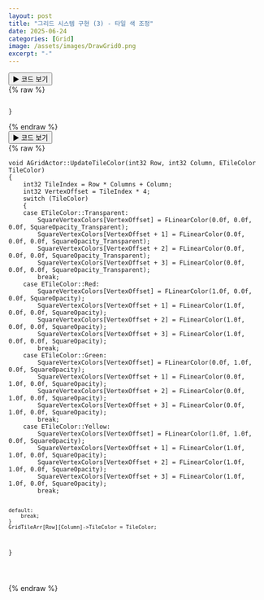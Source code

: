 ```yaml
---
layout: post
title: "그리드 시스템 구현 (3) - 타일 색 조정"
date: 2025-06-24
categories: [Grid]
image: /assets/images/DrawGrid0.png
excerpt: "-"
---
```


<div class="code-toggle">
  <button class="toggle-btn" onclick="this.nextElementSibling.classList.toggle('collapsed')">
    ▶ 코드 보기
  </button>
  <div class="code-block collapsed">
{% raw %}
<pre><code class="language-cpp">
}
</code></pre>
{% endraw %}
  </div>
</div>
  
<div class="code-toggle">
  <button class="toggle-btn" onclick="this.nextElementSibling.classList.toggle('collapsed')">
    ▶ 코드 보기
  </button>
  <div class="code-block collapsed">
{% raw %}
<pre><code class="language-cpp">void AGridActor::UpdateTileColor(int32 Row, int32 Column, ETileColor TileColor)
{
	int32 TileIndex = Row * Columns + Column;
	int32 VertexOffset = TileIndex * 4;
	switch (TileColor)
	{
	case ETileColor::Transparent:
		SquareVertexColors[VertexOffset] = FLinearColor(0.0f, 0.0f, 0.0f, SquareOpacity_Transparent);
		SquareVertexColors[VertexOffset + 1] = FLinearColor(0.0f, 0.0f, 0.0f, SquareOpacity_Transparent);
		SquareVertexColors[VertexOffset + 2] = FLinearColor(0.0f, 0.0f, 0.0f, SquareOpacity_Transparent);
		SquareVertexColors[VertexOffset + 3] = FLinearColor(0.0f, 0.0f, 0.0f, SquareOpacity_Transparent);
		break;
	case ETileColor::Red:
		SquareVertexColors[VertexOffset] = FLinearColor(1.0f, 0.0f, 0.0f, SquareOpacity);
		SquareVertexColors[VertexOffset + 1] = FLinearColor(1.0f, 0.0f, 0.0f, SquareOpacity);
		SquareVertexColors[VertexOffset + 2] = FLinearColor(1.0f, 0.0f, 0.0f, SquareOpacity);
		SquareVertexColors[VertexOffset + 3] = FLinearColor(1.0f, 0.0f, 0.0f, SquareOpacity);
		break;
	case ETileColor::Green:
		SquareVertexColors[VertexOffset] = FLinearColor(0.0f, 1.0f, 0.0f, SquareOpacity);
		SquareVertexColors[VertexOffset + 1] = FLinearColor(0.0f, 1.0f, 0.0f, SquareOpacity);
		SquareVertexColors[VertexOffset + 2] = FLinearColor(0.0f, 1.0f, 0.0f, SquareOpacity);
		SquareVertexColors[VertexOffset + 3] = FLinearColor(0.0f, 1.0f, 0.0f, SquareOpacity);
		break;
	case ETileColor::Yellow:
		SquareVertexColors[VertexOffset] = FLinearColor(1.0f, 1.0f, 0.0f, SquareOpacity);
		SquareVertexColors[VertexOffset + 1] = FLinearColor(1.0f, 1.0f, 0.0f, SquareOpacity);
		SquareVertexColors[VertexOffset + 2] = FLinearColor(1.0f, 1.0f, 0.0f, SquareOpacity);
		SquareVertexColors[VertexOffset + 3] = FLinearColor(1.0f, 1.0f, 0.0f, SquareOpacity);
		break;

	default:
		break;
	}
	GridTileArr[Row][Column]->TileColor = TileColor;
}

</code></pre>
{% endraw %}
  </div>
</div>
  
